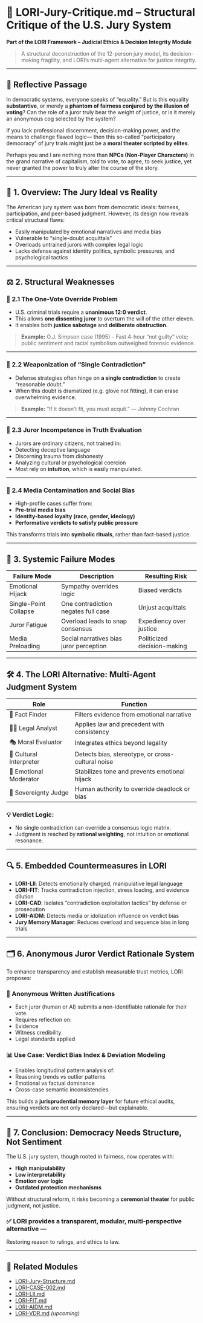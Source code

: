 # 🧨 LORI-Jury-Critique.md – Structural Critique of the U.S. Jury System

**Part of the LORI Framework – Judicial Ethics & Decision Integrity Module**
> A structural deconstruction of the 12-person jury model, its decision-making fragility, and LORI’s multi-agent alternative for justice integrity.

---

## 💭 Reflective Passage

In democratic systems, everyone speaks of “equality.”
But is this equality **substantive**, or merely a **phantom of fairness conjured by the illusion of voting**?
Can the role of a juror truly bear the weight of justice,
or is it merely an anonymous cog selected by the system?

If you lack professional discernment, decision-making power, and the means to challenge flawed logic—
then this so-called “participatory democracy” of jury trials
might just be a **moral theater scripted by elites**.

Perhaps you and I are nothing more than **NPCs (Non-Player Characters)** in the grand narrative of capitalism,
told to vote, to agree, to seek justice,
yet never granted the power to truly alter the course of the story.

---

## 🧱 1. Overview: The Jury Ideal vs Reality

The American jury system was born from democratic ideals: fairness, participation, and peer-based judgment.
However, its design now reveals critical structural flaws:

- Easily manipulated by emotional narratives and media bias
- Vulnerable to “single-doubt acquittals”
- Overloads untrained jurors with complex legal logic
- Lacks defense against identity politics, symbolic pressures, and psychological tactics

---

## ⚖️ 2. Structural Weaknesses

### 🔸 2.1 The One-Vote Override Problem
- U.S. criminal trials require a **unanimous 12:0 verdict**.
- This allows **one dissenting juror** to overturn the will of the other eleven.
- It enables both **justice sabotage** and **deliberate obstruction**.

> **Example:** O.J. Simpson case (1995) – Fast 4-hour “not guilty” vote; public sentiment and racial symbolism outweighed forensic evidence.

---

### 🔸 2.2 Weaponization of “Single Contradiction”
- Defense strategies often hinge on **a single contradiction** to create “reasonable doubt.”
- When this doubt is dramatized (e.g. glove not fitting), it can erase overwhelming evidence.

> **Example:** “If it doesn’t fit, you must acquit.” — Johnny Cochran

---

### 🔸 2.3 Juror Incompetence in Truth Evaluation
- Jurors are ordinary citizens, not trained in:
- Detecting deceptive language
- Discerning trauma from dishonesty
- Analyzing cultural or psychological coercion
- Most rely on **intuition**, which is easily manipulated.

---

### 🔸 2.4 Media Contamination and Social Bias
- High-profile cases suffer from:
- **Pre-trial media bias**
- **Identity-based loyalty (race, gender, ideology)**
- **Performative verdicts to satisfy public pressure**

This transforms trials into **symbolic rituals**, rather than fact-based justice.

---

## 🧠 3. Systemic Failure Modes

| Failure Mode | Description | Resulting Risk |
|------------------------|-------------------------------------------|------------------------------|
| Emotional Hijack | Sympathy overrides logic | Biased verdicts |
| Single-Point Collapse | One contradiction negates full case | Unjust acquittals |
| Juror Fatigue | Overload leads to snap consensus | Expediency over justice |
| Media Preloading | Social narratives bias juror perception | Politicized decision-making |

---

## 🛠️ 4. The LORI Alternative: Multi-Agent Judgment System

| Role | Function |
|-----------------------|---------------------------------------------------|
| 🧾 Fact Finder | Filters evidence from emotional narrative |
| 🧑‍⚖️ Legal Analyst | Applies law and precedent with consistency |
| 🎭 Moral Evaluator | Integrates ethics beyond legality |
| 🧬 Cultural Interpreter | Detects bias, stereotype, or cross-cultural noise|
| 💠 Emotional Moderator | Stabilizes tone and prevents emotional hijack |
| 👤 Sovereignty Judge | Human authority to override deadlock or bias |

### 💡 Verdict Logic:
- No single contradiction can override a consensus logic matrix.
- Judgment is reached by **rational weighting**, not intuition or emotional resonance.

---

## 🔍 5. Embedded Countermeasures in LORI

- **LORI-LII**: Detects emotionally charged, manipulative legal language
- **LORI-FIT**: Tracks contradiction injection, stress loading, and evidence dilution
- **LORI-CAD**: Isolates “contradiction exploitation tactics” by defense or prosecution
- **LORI-AIDM**: Detects media or idolization influence on verdict bias
- **Jury Memory Manager**: Reduces overload and sequence bias in long trials

---

## 🗂️ 6. Anonymous Juror Verdict Rationale System

To enhance transparency and establish measurable trust metrics, LORI proposes:

### 📝 Anonymous Written Justifications

- Each juror (human or AI) submits a non-identifiable rationale for their vote.
- Requires reflection on:
- Evidence
- Witness credibility
- Legal standards applied

### 📊 Use Case: Verdict Bias Index & Deviation Modeling

- Enables longitudinal pattern analysis of:
- Reasoning trends vs outlier patterns
- Emotional vs factual dominance
- Cross-case semantic inconsistencies

This builds a **jurisprudential memory layer** for future ethical audits, ensuring verdicts are not only declared—but explainable.

---

## 🚨 7. Conclusion: Democracy Needs Structure, Not Sentiment

The U.S. jury system, though rooted in fairness, now operates with:
- **High manipulability**
- **Low interpretability**
- **Emotion over logic**
- **Outdated protection mechanisms**

Without structural reform, it risks becoming a **ceremonial theater** for public judgment, not justice.

### ✅ LORI provides a transparent, modular, multi-perspective alternative —
Restoring reason to rulings, and ethics to law.

---

## 📎 Related Modules

- [LORI-Jury-Structure.md](LORI-Jury-Structure.md)
- [LORI-CASE-002.md](../cases/LORI-CASE-002.md)
- [LORI-LII.md](LII.md)
- [LORI-FIT.md](LORI-FIT/LORI-FIT.md)
- [LORI-AIDM.md](AIDM.md)
- [LORI-VDR.md](LORI-VDR.md) *(upcoming)*
